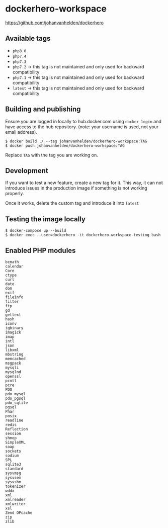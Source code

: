 # dockerhero-workspace

https://github.com/johanvanhelden/dockerhero

## Available tags
- `php8.0`
- `php7.4`
- `php7.3`
- `php7.2` -> this tag is not maintained and only used for backward compatibility
- `php7.1` -> this tag is not maintained and only used for backward compatibility
- `latest` -> this tag is not maintained and only used for backward compatibility

## Building and publishing

Ensure you are logged in locally to hub.docker.com using `docker login` and have access to the hub repository.
(note: your username is used, not your email address).

```
$ docker build ./ --tag johanvanhelden/dockerhero-workspace:TAG
$ docker push johanvanhelden/dockerhero-workspace:TAG
```

Replace `TAG` with the tag you are working on.

## Development

If you want to test a new feature, create a new tag for it. This way, it can not introduce issues in the production image if something is not working properly.

Once it works, delete the custom tag and introduce it into `latest`

## Testing the image locally

```
$ docker-compose up --build
$ docker exec --user=dockerhero -it dockerhero-workspace-testing bash
```

## Enabled PHP modules
```
bcmath
calendar
Core
ctype
curl
date
dom
exif
fileinfo
filter
ftp
gd
gettext
hash
iconv
igbinary
imagick
imap
intl
json
libxml
mbstring
memcached
msgpack
mysqli
mysqlnd
openssl
pcntl
pcre
PDO
pdo_mysql
pdo_pgsql
pdo_sqlite
pgsql
Phar
posix
readline
redis
Reflection
session
shmop
SimpleXML
soap
sockets
sodium
SPL
sqlite3
standard
sysvmsg
sysvsem
sysvshm
tokenizer
wddx
xml
xmlreader
xmlwriter
xsl
Zend OPcache
zip
zlib
```
